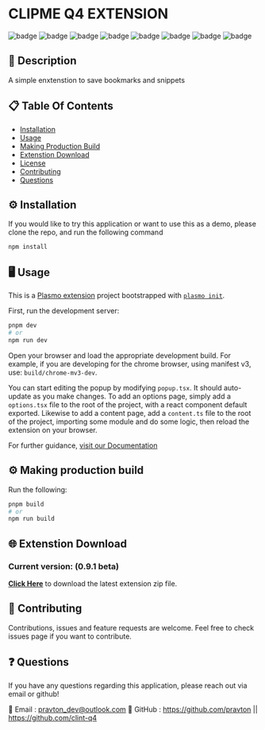# CLIPME Q4 EXTENSION

![badge](https://img.shields.io/badge/-HTML-red) ![badge](https://img.shields.io/badge/-CSS-red) ![badge](https://img.shields.io/badge/-Javascript-red) ![badge](https://img.shields.io/badge/-Node.js-red) ![badge](https://img.shields.io/badge/-React-red) ![badge](https://img.shields.io/badge/-plasmo-red) ![badge](https://img.shields.io/badge/-typescript-red) ![badge](https://img.shields.io/badge/-pockebase-red) 

## 📜 Description 

A simple enxtenstion to save bookmarks and snippets

## 📋 Table Of Contents 
- [Installation](#%EF%B8%8F-installation)
- [Usage](#%EF%B8%8F-usage) 
- [Making Production Build](#%EF%B8%8F-making-production-build)
- [Extenstion Download](#-extenstion-download) 
- [License](#-license) 
- [Contributing](#-contributing) 
- [Questions](#-questions) 

## ⚙️ Installation 

If you would like to try this application or want to use this as a demo, please clone the repo, and run the following command 

``` 
npm install
``` 

## 🖥️ Usage

This is a [Plasmo extension](https://docs.plasmo.com/) project bootstrapped with [`plasmo init`](https://www.npmjs.com/package/plasmo).

First, run the development server:

```bash
pnpm dev
# or
npm run dev
```

Open your browser and load the appropriate development build. For example, if you are developing for the chrome browser, using manifest v3, use: `build/chrome-mv3-dev`.

You can start editing the popup by modifying `popup.tsx`. It should auto-update as you make changes. To add an options page, simply add a `options.tsx` file to the root of the project, with a react component default exported. Likewise to add a content page, add a `content.ts` file to the root of the project, importing some module and do some logic, then reload the extension on your browser.

For further guidance, [visit our Documentation](https://docs.plasmo.com/)

## ⚙️ Making production build

Run the following:

```bash
pnpm build
# or
npm run build
```

## 🌐 Extenstion Download
### Current version: (0.9.1 beta)
[**Click Here**](https://github.com/clint-q4/q4-extension-rt/blob/versioning/downloads/clipme-0.9.1.zip "download") to download the latest extension zip file. 

## 🤝 Contributing 

Contributions, issues and feature requests are welcome. Feel free to check issues page if you want to contribute. 

## ❓ Questions 

If you have any questions regarding this application, please reach out via email or github! 

📧 Email : pravton_dev@outlook.com 
🤖 GitHub : https://github.com/pravton || https://github.com/clint-q4
